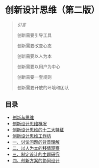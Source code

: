 # 创新设计思维（第二版）

> _引言_
>
> 创新需要引导工具
>
> 创新需要改变心态
>
> 创新需要以人为本
>
> 创新需要以用户为中心
>
> 创新需要一套规则
>
> 创新需要开放的环境和团队



## 目录

- [创新与思维](./创新与思维.md)
- [创新设计思维概况](./创新设计思维概况.md)
- [创新设计思维的十二大特征](./创新设计思维的十二大特征.md)
- [创新设计思维工作坊](./创新设计思维工作坊.md)
- [一、讨论问题的背景理解](./讨论问题的背景理解.md)
- [二、以人为本的移情观察](./以人为本的移情观察.md)
- [三、制定设计的主题研究](./制定设计的主题研究.md)
- [四、创新方案的协同设计](./创新方案的协同设计.md)
